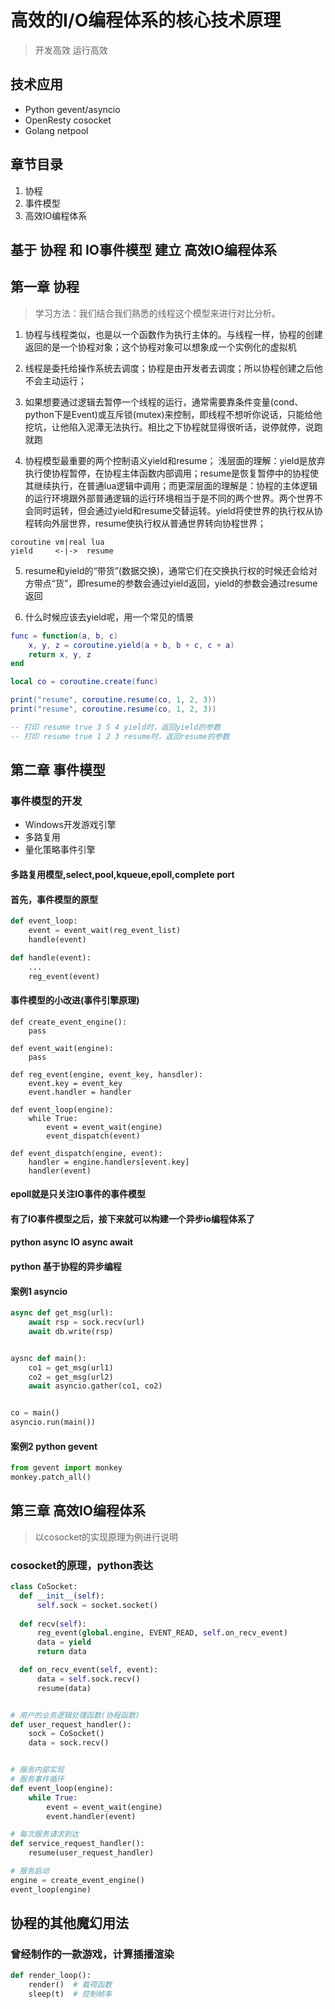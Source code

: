 # 高效的I/O编程体系的核心技术原理
> 开发高效
> 运行高效

## 技术应用
* Python gevent/asyncio
* OpenResty cosocket
* Golang netpool

## 章节目录
1. 协程
2. 事件模型
3. 高效IO编程体系


## 基于 协程 和 IO事件模型 建立 高效IO编程体系


## 第一章 协程

> 学习方法：我们结合我们熟悉的线程这个模型来进行对比分析。

1. 协程与线程类似，也是以一个函数作为执行主体的。与线程一样，协程的创建返回的是一个协程对象；这个协程对象可以想象成一个实例化的虚拟机

2. 线程是委托给操作系统去调度；协程是由开发者去调度；所以协程创建之后他不会主动运行；

3. 如果想要通过逻辑去暂停一个线程的运行，通常需要靠条件变量(cond、python下是Event)或互斥锁(mutex)来控制，即线程不想听你说话，只能给他挖坑，让他陷入泥潭无法执行。相比之下协程就显得很听话，说停就停，说跑就跑

4. 协程模型最重要的两个控制语义yield和resume；
浅层面的理解：yield是放弃执行使协程暂停，在协程主体函数内部调用；resume是恢复暂停中的协程使其继续执行，在普通lua逻辑中调用；而更深层面的理解是：协程的主体逻辑的运行环境跟外部普通逻辑的运行环境相当于是不同的两个世界。两个世界不会同时运转，但会通过yield和resume交替运转。yield将使世界的执行权从协程转向外层世界，resume使执行权从普通世界转向协程世界；
```
coroutine vm|real lua
yield     <-|->  resume
```

5. resume和yield的“带货”(数据交换)，通常它们在交换执行权的时候还会给对方带点“货”，即resume的参数会通过yield返回，yield的参数会通过resume返回

6. 什么时候应该去yield呢，用一个常见的情景

```lua
func = function(a, b, c)
    x, y, z = coroutine.yield(a + b, b + c, c + a)
    return x, y, z
end

local co = coroutine.create(func)

print("resume", coroutine.resume(co, 1, 2, 3))
print("resume", coroutine.resume(co, 1, 2, 3))

-- 打印 resume true 3 5 4 yield时，返回yield的参数
-- 打印 resume true 1 2 3 resume时，返回resume的参数
```


## 第二章 事件模型

### 事件模型的开发
* Windows开发游戏引擎
* 多路复用
* 量化策略事件引擎


#### 多路复用模型,select,pool,kqueue,epoll,complete port

#### 首先，事件模型的原型

```python
def event_loop:
    event = event_wait(reg_event_list)
    handle(event)

def handle(event):
    ...
    reg_event(event)

```

#### 事件模型的小改进(事件引擎原理)
```
def create_event_engine():
    pass

def event_wait(engine):
    pass

def reg_event(engine, event_key, hansdler):
    event.key = event_key
    event.handler = handler

def event_loop(engine):
    while True:
        event = event_wait(engine)
        event_dispatch(event)

def event_dispatch(engine, event):
    handler = engine.handlers[event.key]
    handler(event)
```


#### epoll就是只关注IO事件的事件模型
#### 有了IO事件模型之后，接下来就可以构建一个异步io编程体系了


#### python async IO async await

#### python 基于协程的异步编程

#### 案例1 asyncio
```python
async def get_msg(url):
    await rsp = sock.recv(url)
    await db.write(rsp)


aysnc def main():
    co1 = get_msg(url1)
    co2 = get_msg(url2)
    await asyncio.gather(co1, co2)


co = main()
asyncio.run(main())

```

#### 案例2 python gevent
```python
from gevent import monkey
monkey.patch_all()
```


## 第三章 高效IO编程体系
> 以cosocket的实现原理为例进行说明

### cosocket的原理，python表达
```python
class CoSocket:
  def __init__(self):
      self.sock = socket.socket()
  
  def recv(self):
      reg_event(global.engine, EVENT_READ, self.on_recv_event)
      data = yield
      return data

  def on_recv_event(self, event):
      data = self.sock.recv()
      resume(data)


# 用户的业务逻辑处理函数(协程函数)
def user_request_handler():
    sock = CoSocket()
    data = sock.recv()


# 服务内部实现
# 服务事件循环
def event_loop(engine):
    while True:
        event = event_wait(engine)
        event.handler(event)

# 每次服务请求到达
def service_request_handler():
    resume(user_request_handler)

# 服务启动
engine = create_event_engine()
event_loop(engine)

```

## 协程的其他魔幻用法
### 曾经制作的一款游戏，计算插播渲染
```python
def render_loop():
    render()  # 载荷函数
    sleep(t)  # 控制帧率
```